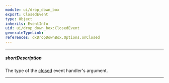 ```yaml
---
module: ui/drop_down_box
export: ClosedEvent
type: Object
inherits: EventInfo
uid: ui/drop_down_box:ClosedEvent
generateTypeLink: 
references: dxDropDownBox.Options.onClosed
---
```

---
##### shortDescription
The type of the [closed]({basewidgetpath}/Events/#closed) event handler's argument.

---
<!-- Description goes here -->